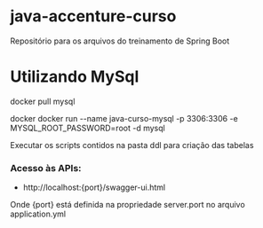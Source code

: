 # java-accenture-curso
Repositório para os arquivos do treinamento de Spring Boot

# Utilizando MySql
docker pull mysql

docker docker run --name java-curso-mysql -p 3306:3306 -e MYSQL_ROOT_PASSWORD=root -d mysql

Executar os scripts contidos na pasta ddl para criação das tabelas

### Acesso às APIs:
* http://localhost:{port}/swagger-ui.html

Onde {port} está definida na propriedade server.port no arquivo application.yml
